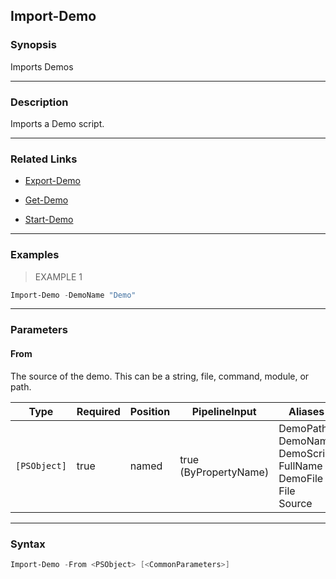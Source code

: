 Import-Demo
-----------




### Synopsis
Imports Demos



---


### Description

Imports a Demo script.



---


### Related Links
* [Export-Demo](Export-Demo.md)



* [Get-Demo](Get-Demo.md)



* [Start-Demo](Start-Demo.md)





---


### Examples
> EXAMPLE 1

```PowerShell
Import-Demo -DemoName "Demo"
```


---


### Parameters
#### **From**

The source of the demo.  This can be a string, file, command, module, or path.






|Type        |Required|Position|PipelineInput        |Aliases                                                                           |
|------------|--------|--------|---------------------|----------------------------------------------------------------------------------|
|`[PSObject]`|true    |named   |true (ByPropertyName)|DemoPath<br/>DemoName<br/>DemoScript<br/>FullName<br/>DemoFile<br/>File<br/>Source|





---


### Syntax
```PowerShell
Import-Demo -From <PSObject> [<CommonParameters>]
```
